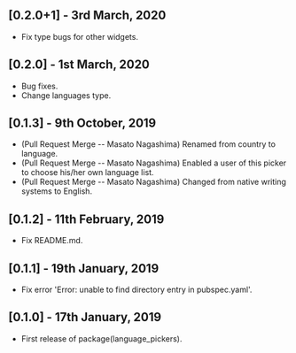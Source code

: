 ## [0.2.0+1] - 3rd March, 2020

- Fix type bugs for other widgets.


## [0.2.0] - 1st March, 2020

- Bug fixes.
- Change languages type.


## [0.1.3] - 9th October, 2019

- (Pull Request Merge -- Masato Nagashima) Renamed from country to language.
- (Pull Request Merge -- Masato Nagashima) Enabled a user of this picker to choose his/her own language list.
- (Pull Request Merge -- Masato Nagashima) Changed from native writing systems to English.


## [0.1.2] - 11th February, 2019

- Fix README.md.


## [0.1.1] - 19th January, 2019

- Fix error 'Error: unable to find directory entry in pubspec.yaml'.


## [0.1.0] - 17th January, 2019

- First release of package(language_pickers).
